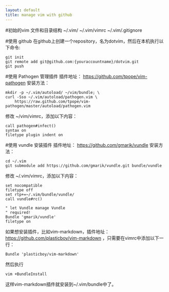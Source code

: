 ```yaml
---
layout: default
title: manage vim with github
---
```


#初始的vim 文件和目录结构
    ~/.vim/
    ~/.vim/vimrc
    ~/.vim/.gitignore

#使用 github
在github上创建一个repository，名为dotvim，然后在本机执行以下命令:

    git init
    git remote add git@github.com:{youraccountname}/dotvim.git
    git push

#使用 Pathogen 管理插件
插件地址： https://github.com/tpope/vim-pathogen
安装方法： 

    mkdir -p ~/.vim/autoload/ ~/vim/bundle; \
    curl -Sso ~/.vim/autoload/pathogen.vim \
        https://raw.github.com/tpope/vim-pathogen/master/autoload/pathogen.vim

修改 ~/vim/vimrc，添加以下内容：

    call pathogen#infect()
    syntax on
    filetype plugin indent on

#使用 vundle 安装插件
插件地址： https://github.com/gmarik/vundle
安装方法： 

    cd ~/.vim
    git submodule add https://github.com/gmarik/vundle.git bundle/vundle

修改 ~/.vim/vimrc，添加以下内容：

    set nocompatible
    filetype off
    set rtp+=~/.vim/bundle/vundle/
    call vundle#rc()

    " let Vundle manage Vundle
    " required! 
    Bundle 'gmarik/vundle'
    filetype on

如果想安装插件，比如vim-markdown，插件地址：https://github.com/plasticboy/vim-markdown ，只需要在vimrc中添加以下一行：

    Bundle 'plasticboy/vim-markdown'

然后执行

    vim +BundleInstall

这样vim-markdown插件就安装到~/.vim/bundle中了。

